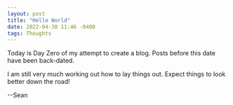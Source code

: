 ```yaml
---
layout: post
title: "Hello World"
date: 2022-04-30 11:46 -0400
tags: Thoughts
---
```

Today is Day Zero of my attempt to create a blog. Posts before this date have been back-dated. 

I am still very much working out how to lay things out. Expect things to look better down the road!

--Sean